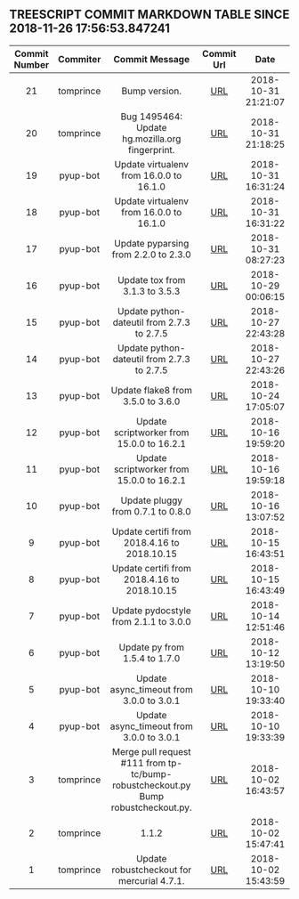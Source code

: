## TREESCRIPT COMMIT MARKDOWN TABLE SINCE 2018-11-26 17:56:53.847241

| Commit Number | Commiter | Commit Message | Commit Url | Date | 
|:---:|:----:|:----------------------------------:|:------:|:----:| 
|21|tomprince|Bump version.|[URL](https://github.com/mozilla-releng/treescript/commit/5513bb6bfd14c076aadbf275c2a9f3cffb3fb30a)|2018-10-31 21:21:07
|20|tomprince|Bug 1495464: Update hg.mozilla.org fingerprint.|[URL](https://github.com/mozilla-releng/treescript/commit/b34cbe8f210f55b9e29eb438f1cd34b6390250a7)|2018-10-31 21:18:25
|19|pyup-bot|Update virtualenv from 16.0.0 to 16.1.0|[URL](https://github.com/mozilla-releng/treescript/commit/4f9700637f3c90610207fea918f15e10b6dfa44b)|2018-10-31 16:31:24
|18|pyup-bot|Update virtualenv from 16.0.0 to 16.1.0|[URL](https://github.com/mozilla-releng/treescript/commit/26f431b8a1c975156ca16e7ba4416203e912c89c)|2018-10-31 16:31:22
|17|pyup-bot|Update pyparsing from 2.2.0 to 2.3.0|[URL](https://github.com/mozilla-releng/treescript/commit/340147bcf13fd0407c26491501ea6c8fe162598d)|2018-10-31 08:27:23
|16|pyup-bot|Update tox from 3.1.3 to 3.5.3|[URL](https://github.com/mozilla-releng/treescript/commit/d7b86d225afcb19477fc3e85b71531419718597d)|2018-10-29 00:06:15
|15|pyup-bot|Update python-dateutil from 2.7.3 to 2.7.5|[URL](https://github.com/mozilla-releng/treescript/commit/bde02cb49c957975c61ca653dcafa0b3e2a26b5b)|2018-10-27 22:43:28
|14|pyup-bot|Update python-dateutil from 2.7.3 to 2.7.5|[URL](https://github.com/mozilla-releng/treescript/commit/e08e54fd6b2889d230d700947de6275a7afa9eda)|2018-10-27 22:43:26
|13|pyup-bot|Update flake8 from 3.5.0 to 3.6.0|[URL](https://github.com/mozilla-releng/treescript/commit/78ccd354c2592149cb2668e8057bedb4d4f7edd5)|2018-10-24 17:05:07
|12|pyup-bot|Update scriptworker from 15.0.0 to 16.2.1|[URL](https://github.com/mozilla-releng/treescript/commit/5545f9d87355831d52d6e963f87c1d5e0c55f821)|2018-10-16 19:59:20
|11|pyup-bot|Update scriptworker from 15.0.0 to 16.2.1|[URL](https://github.com/mozilla-releng/treescript/commit/b45cbf58816455f1f3fe06e7c21f0472b5d06e71)|2018-10-16 19:59:18
|10|pyup-bot|Update pluggy from 0.7.1 to 0.8.0|[URL](https://github.com/mozilla-releng/treescript/commit/4dd5565689820e79ec5aff18282a19b02dc683c7)|2018-10-16 13:07:52
|9|pyup-bot|Update certifi from 2018.4.16 to 2018.10.15|[URL](https://github.com/mozilla-releng/treescript/commit/771e7e046fff2a2e02ebda7197a909f6dad7b735)|2018-10-15 16:43:51
|8|pyup-bot|Update certifi from 2018.4.16 to 2018.10.15|[URL](https://github.com/mozilla-releng/treescript/commit/11cc89a9b47a04b4a7d9d201d435c24124474936)|2018-10-15 16:43:49
|7|pyup-bot|Update pydocstyle from 2.1.1 to 3.0.0|[URL](https://github.com/mozilla-releng/treescript/commit/415772cf27d30b79c2de9fc65159c66f3f93c57d)|2018-10-14 12:51:46
|6|pyup-bot|Update py from 1.5.4 to 1.7.0|[URL](https://github.com/mozilla-releng/treescript/commit/4adecbe7ba845e4cf6be38e5a439aec435df2f29)|2018-10-12 13:19:50
|5|pyup-bot|Update async_timeout from 3.0.0 to 3.0.1|[URL](https://github.com/mozilla-releng/treescript/commit/755767239a982ece026adae1a264afbfa748e10f)|2018-10-10 19:33:40
|4|pyup-bot|Update async_timeout from 3.0.0 to 3.0.1|[URL](https://github.com/mozilla-releng/treescript/commit/9e31c140090ab92502678624dfb2b0251ae2f754)|2018-10-10 19:33:39
|3|tomprince|Merge pull request #111 from tp-tc/bump-robustcheckout.py  Bump robustcheckout.py.|[URL](https://github.com/mozilla-releng/treescript/commit/1f6dc4c8bd37e686c2e0e9e909c65091eb54a51c)|2018-10-02 16:43:57
|2|tomprince|1.1.2|[URL](https://github.com/mozilla-releng/treescript/commit/8e0427732c08e617b4086456f04b0625eab9dbad)|2018-10-02 15:47:41
|1|tomprince|Update robustcheckout for mercurial 4.7.1.|[URL](https://github.com/mozilla-releng/treescript/commit/6dee55337062b8da623f1a50663754f283cdb99d)|2018-10-02 15:43:59


